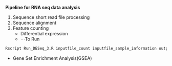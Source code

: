 **Pipeline for RNA seq data analysis**

1. Sequence short read file processing
2. Sequence alignment
3. Feature counting
   * Differential expression
   * ⋅⋅⋅To Run
```R
Rscript Run_DESeq_3.R inputfile_count inputfile_sample_information outputfile_prefix
```
   * Gene Set Enrichment Analysis(GSEA)
